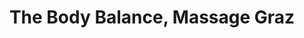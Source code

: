 ---
title: "The Body Balance, Massage Graz"
url: /graz/the-body-balance-massage-graz/
shop: Massage
---